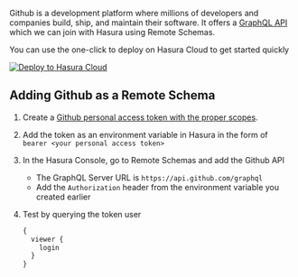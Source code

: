 Github is a development platform where millions of developers and companies build, ship, and maintain their software. It offers a [GraphQL API](https://docs.github.com/en/graphql) which we can join with Hasura using Remote Schemas.

You can use the one-click to deploy on Hasura Cloud to get started quickly

[![Deploy to Hasura Cloud](https://hasura.io/deploy-button.svg)](https://cloud.hasura.io/deploy?github_repo=https://github.com/hasura/data-hub&hasura_dir=remote-schemas/github/hasura)

## Adding Github as a Remote Schema

1. Create a [Github personal access token with the proper scopes](https://docs.github.com/en/graphql/guides/forming-calls-with-graphql#authenticating-with-graphql).

2. Add the token as an environment variable in Hasura in the form of `bearer <your personal access token>`

3. In the Hasura Console, go to Remote Schemas and add the Github API

   - The GraphQL Server URL is `https://api.github.com/graphql`
   - Add the `Authorization` header from the environment variable you created earlier

4. Test by querying the token user

   ```graphql
   {
     viewer {
       login
     }
   }
   ```
